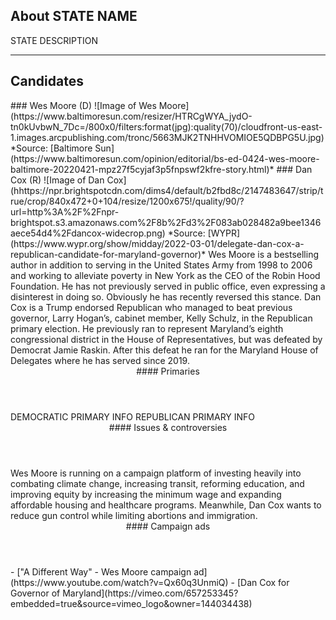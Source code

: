 ## About STATE NAME
STATE DESCRIPTION

---

## Candidates

<Grid>
  <Box>
    ### Wes Moore (D)
    ![Image of Wes Moore](https://www.baltimoresun.com/resizer/HTRCgWYA_jydO-tn0kUvbwN_7Dc=/800x0/filters:format(jpg):quality(70)/cloudfront-us-east-1.images.arcpublishing.com/tronc/5663MJK2TNHHVOMIOE5QDBPG5U.jpg)
    *Source: [Baltimore Sun](https://www.baltimoresun.com/opinion/editorial/bs-ed-0424-wes-moore-baltimore-20220421-mpz27f5cyjaf3p5fnpswf2kfre-story.html)*
  </Box>
  <Box>
    ### Dan Cox (R)
    ![Image of Dan Cox](hhttps://npr.brightspotcdn.com/dims4/default/b2fbd8c/2147483647/strip/true/crop/840x472+0+104/resize/1200x675!/quality/90/?url=http%3A%2F%2Fnpr-brightspot.s3.amazonaws.com%2F8b%2Fd3%2F083ab028482a9bee1346aece54d4%2Fdancox-widecrop.png)
    *Source: [WYPR](https://www.wypr.org/show/midday/2022-03-01/delegate-dan-cox-a-republican-candidate-for-maryland-governor)*
  </Box>

  <Box>
    Wes Moore is a bestselling author in addition to serving in the United States Army from 1998 to 2006 and working to alleviate poverty in New York as the CEO of the Robin Hood Foundation. He has not previously served in public office, even expressing a disinterest in doing so. Obviously he has recently reversed this stance.
  </Box>
  <Box>
    Dan Cox is a Trump endorsed Republican who managed to beat previous governor, Larry Hogan’s, cabinet member, Kelly Schulz, in the Republican primary election. He previously ran to represent Maryland’s eighth congressional district in the House of Representatives, but was defeated by Democrat Jamie Raskin. After this defeat he ran for the Maryland House of Delegates where he has served since 2019.
  </Box>
  <Header>
    #### Primaries
  </Header>
  <Box>
    DEMOCRATIC PRIMARY INFO
  </Box>
  <Box>
    REPUBLICAN PRIMARY INFO
  </Box>

  <Header>
    #### Issues & controversies
  </Header>

  <WideBox>
    Wes Moore is running on a campaign platform of investing heavily into combating climate change, increasing transit, reforming education, and improving equity by increasing the minimum wage and expanding affordable housing and healthcare programs. Meanwhile, Dan Cox wants to reduce gun control while limiting abortions and immigration.
  </WideBox>
  <Header>
    #### Campaign ads
  </Header>
  <Box>
    - ["A Different Way" - Wes Moore campaign ad](https://www.youtube.com/watch?v=Qx60q3UnmiQ)
  </Box>
  <Box>
    - [Dan Cox for Governor of Maryland](https://vimeo.com/657253345?embedded=true&source=vimeo_logo&owner=144034438)
  </Box>
</Grid>
